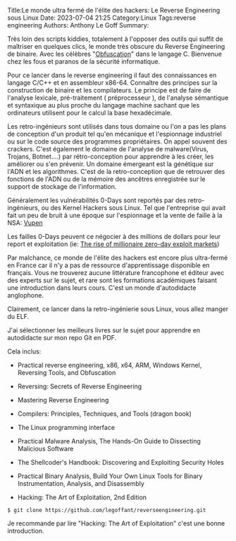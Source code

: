 ﻿Title:Le monde ultra fermé de l'élite des hackers: Le Reverse Engineering sous Linux
Date: 2023-07-04 21:25
Category:Linux
Tags:reverse engineering
Authors: Anthony Le Goff
Summary:

Très loin des scripts kiddies, totalement à l'opposer des outils qui suffit de maîtriser en quelques clics, le monde très obscure du Reverse Engineering de binaire. Avec les célèbres "[Obfuscation](https://code-garage.fr/blog/quest-ce-que-lobfuscation-de-code-et-a-quoi-ca-sert/)" dans le langage C. Bienvenue chez les fous et paranos de la sécurité informatique.  

Pour ce lancer dans le reverse engineering il faut des connaissances en langage C/C++ et en assembleur x86-64. Connaître des principes sur la construction de binaire et les compilateurs. Le principe est de faire de l'analyse lexicale, pré-traitement ( préprocesseur ), de l'analyse sémantique et syntaxique au plus proche du langage machine sachant que les ordinateurs utilisent pour le calcul la base hexadécimale.  

Les retro-ingénieurs sont utilisés dans tous domaine ou l'on a pas les plans de conception d'un produit tel qu'en mécanique et l'espionnage industriel ou sur le code source des programmes propriétaires. On appel souvent des crackers. C'est également le domaine de l'analyse de malware(Virus, Trojans, Botnet....) par rétro-conception pour apprendre à les créer, les améliorer ou s'en prévenir. Un domaine émergeant est la génétique sur l'ADN et les algorithmes. C'est de la retro-conception que de retrouver des fonctions de l'ADN ou de la mémoire des ancêtres enregistrée sur le support de stockage de l'information.  

Généralement les vulnérabilités 0-Days sont reportés par des retro-ingénieurs, ou des Kernel Hackers sous Linux. Tel que l'entreprise qui avait fait un peu de bruit à une époque sur l'espionnage et la vente de faille à la NSA: [Vupen](https://fr.wikipedia.org/wiki/Vupen)  

Les failles 0-Days peuvent ce négocier à des millions de dollars pour leur report et exploitation (ie: [The rise of millionaire zero-day exploit markets](https://securityaffairs.com/124690/cyber-crime/zero-day-exploit-markets.html))  

Par malchance, ce monde de l'élite des hackers est encore plus ultra-fermé en France car il n'y a pas de ressource d'apprentissage disponible en français. Vous ne trouverez aucune littérature francophone et éditeur avec des experts sur le sujet, et rare sont les formations académiques faisant une introduction dans leurs cours. C'est un monde d'autodidacte anglophone.  

Clairement, ce lancer dans la retro-ingénierie sous Linux, vous allez manger du ELF.  

J'ai sélectionner les meilleurs livres sur le sujet pour apprendre en autodidacte sur mon repo Git en PDF.  

Cela inclus:  

*   Practical reverse engineering, x86, x64, ARM, Windows Kernel, Reversing Tools, and Obfuscation  
    
*   Reversing: Secrets of Reverse Engineering  
    
*   Mastering Reverse Engineering  
    
*   Compilers: Principles, Techniques, and Tools (dragon book)  
    
*   The Linux programming interface  
    
*   Practical Malware Analysis, The Hands-On Guide to Dissecting Malicious Software  
    
*   The Shellcoder's Handbook: Discovering and Exploiting Security Holes  
    
*   Practical Binary Analysis, Build Your Own Linux Tools for Binary Instrumentation, Analysis, and Disassembly  
    
*   Hacking: The Art of Exploitation, 2nd Edition  
    
```
$ git clone https://github.com/legoffant/reverseengineering.git  
```

Je recommande par lire "Hacking: The Art of Exploitation" c'est une bonne introduction.